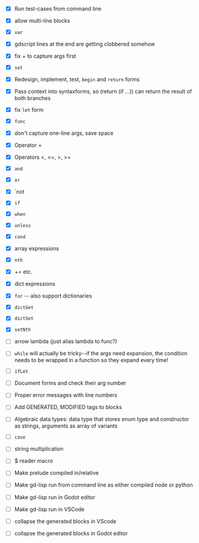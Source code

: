 - [x] Run test-cases from command line

- [x] allow multi-line blocks
- [x] `var`
- [x] gdscript lines at the end are getting clobbered somehow
- [x] fix + to capture args first
- [x] `set`

- [x] Redesign, implement, test, `begin` and `return` forms
- [x] Pass context into syntaxforms, so (return (if ...)) can return the result of both branches

- [x] fix `let` form
- [x] `func`

- [x] don't capture one-line args, save space
- [x] Operator =
- [x] Operators <, <=, >, >=
- [x] `and`
- [x] `or`
- [x] `not

- [x] `if`
- [x] `when`
- [x] `unless`
- [x] `cond`

- [x] array expressions

- [x] `nth`
- [x] += etc.
- [x] dict expressions
- [x] `for` -- also support dictionaries

- [x] `dictGet`
- [x] `dictSet`
- [x] `setNth`

- [ ] arrow lambda (just alias lambda to func?)

- [ ] `while` will actually be tricky--if the args need expansion, the condition needs to be wrapped in a function so they expand every time!
- [ ] `ifLet`

- [ ] Document forms and check their arg number
- [ ] Proper error messages with line numbers
- [ ] Add GENERATED, MODIFIED tags to blocks
- [ ] Algebraic data types: data type that stores enum type and constructor as strings, arguments as array of variants
- [ ] `case`
- [ ] string multiplication
- [ ] $ reader macro

- [ ] Make prelude compiled in/relative
- [ ] Make gd-lisp run from command line as either compiled node or python
- [ ] Make gd-lisp run in Godot editor
- [ ] Make gd-lisp run in VSCode

- [ ] collapse the generated blocks in VScode
- [ ] collapse the generated blocks in Godot editor
